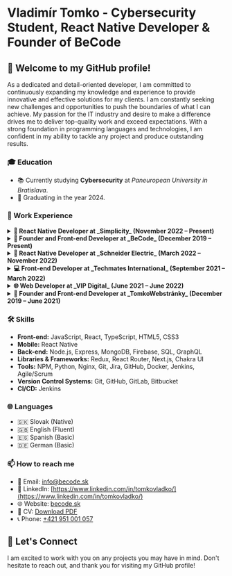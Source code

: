 # Vladimír Tomko - Cybersecurity Student, React Native Developer & Founder of BeCode

## 👋 Welcome to my GitHub profile!

As a dedicated and detail-oriented developer, I am committed to continuously expanding my knowledge and experience to provide innovative and effective solutions for my clients. I am constantly seeking new challenges and opportunities to push the boundaries of what I can achieve. My passion for the IT industry and desire to make a difference drives me to deliver top-quality work and exceed expectations. With a strong foundation in programming languages and technologies, I am confident in my ability to tackle any project and produce outstanding results.

### 🎓 Education

- 📚 Currently studying **Cybersecurity** at _Paneuropean University in Bratislava_.
- 🎉 Graduating in the year 2024.

### 💼 Work Experience

<details>
  <summary><strong>📱 React Native Developer at _Simplicity_ (November 2022 – Present)</strong></summary>

  As a React Native Developer at Simplicity, I am part of a team that is revolutionizing the way cities and communities connect and communicate with their residents. With our innovative app, which is currently used in over 120 cities, we aim to create a single, user-friendly platform that integrates city management, police, schools, non-profits, religious groups, and other local organizations.

  Throughout my tenure at Simplicity, I have contributed to the development and improvement of the app, enabling residents to stay informed, engaged, and safe. My work involves implementing features such as push notifications, custom branding, multilingual content, and interactive tools like polls and questionnaires to facilitate better communication between communities and their residents.

  In addition to honing my React Native and front-end development skills, my role at Simplicity has provided me with the opportunity to work on a product that makes a real difference in people's lives by fostering a sense of unity and belonging in cities around the world. My experience at Simplicity has also allowed me to develop expertise in designing and building applications with a strong focus on user experience and accessibility for a diverse range of users, including those with varying levels of technical proficiency.
</details>

<details>
  <summary><strong>🚀 Founder and Front-end Developer at _BeCode_ (December 2019 – Present)</strong></summary>

  At BeCode, we embrace every challenge and help people succeed in the online world by creating custom software solutions tailored to their needs. As a driven and ambitious individual, I enjoy using my knowledge and experience to benefit both myself and others through innovative projects and ideas in the industry.
</details>

<details>
  <summary><strong>📱 React Native Developer at _Schneider Electric_ (March 2022 – November 2022)</strong></summary>

  At Schneider Electric, I worked as a React Native Developer in a team of five, collaborating on a cutting-edge mobile app project for the company's home automation solutions. This innovative app enables users to control various aspects of their homes, such as lighting, shutters, thermostat settings, and monitoring water and gas leaks, all through their smartphones. My role in this project has not only allowed me to further hone my React Native and front-end development skills but also contributed significantly to my experience in teamwork, agile methodologies, and problem-solving. Working with Schneider Electric, a global leader in energy management and automation, has provided me with invaluable insights into the industry and the opportunity to work on complex, real-world projects that have a tangible impact on people's lives.
</details>

<details>
  <summary><strong>💻 Front-end Developer at _Techmates International_ (September 2021 – March 2022)</strong></summary>
During my tenure at Techmates International, I worked as a Front-end Developer on various projects, ranging from basic websites for small businesses to complex, long-term projects for large companies. The diverse nature of the projects allowed me to gain extensive experience in React and Next.js while expanding my understanding of web development best practices. This part-time job in the Czech Republic was my first professional experience in a collaborative team environment, where I was given the opportunity to grow my confidence in writing code and improve my skills through constructive feedback and code reviews. The collaborative atmosphere at Techmates International fostered a culture of learning and professional development, enabling me to become a more proficient and versatile developer.

</details>
<details>
  <summary><strong>🌐 Web Developer at _VIP Digital_ (June 2021 – June 2022)</strong></summary>
As a Web Developer at VIP Digital, I collaborated on numerous projects for both individuals and businesses, ranging from website development to digital marketing campaigns. Throughout my time with the company, I gained valuable experience in various aspects of digital marketing, such as search engine optimization (SEO), social media advertising, and WordPress website development. In addition to working on high-profile projects and events for our city, such as the Spartan Race, Summer Fest, and an election campaign for our mayor, I had the opportunity to enhance my project management and communication skills. VIP Digital's focus on delivering exceptional quality and results to clients allowed me to grow professionally and contribute to the success of our diverse range of projects.

</details>
<details>
  <summary><strong>🚀 Founder and Front-end Developer at _TomkoWebstránky_ (December 2019 – June 2021)</strong></summary>
TomkoWebstránky is a company I founded with the aim of providing exceptional web development and mobile app development services to clients across Slovakia. Over the years, I've grown from a novice web developer to an experienced front-end and mobile app developer, completing projects for numerous clients in various regions, including eastern Slovakia, Bratislava, and Brno. Some of the most notable projects I've worked on include CRM systems for car dealerships and customized ordering systems for restaurants, nail salons, car and bike rentals, and more.

As the company expanded, we added talented professionals to our team, including a graphic designer, photographer, copywriter, and another web developer. Our diverse team allows us to provide comprehensive solutions tailored to each client's unique needs, ensuring seamless functionality and user experience. My journey with TomkoWebstránky has been a continuous learning process, as I strive to improve my skills, stay updated with the latest technologies, and deliver exceptional service to our clients.

</details>


### 🛠 Skills

- **Front-end:** JavaScript, React, TypeScript, HTML5, CSS3
- **Mobile:** React Native
- **Back-end:** Node.js, Express, MongoDB, Firebase, SQL, GraphQL
- **Libraries & Frameworks:** Redux, React Router, Next.js, Chakra UI
- **Tools:** NPM, Python, Nginx, Git, Jira, GitHub, Docker, Jenkins, Agile/Scrum
- **Version Control Systems:** Git, GitHub, GitLab, Bitbucket
- **CI/CD:** Jenkins


### 🌐 Languages

- 🇸🇰 Slovak (Native)
- 🇬🇧 English (Fluent)
- 🇪🇸 Spanish (Basic)
- 🇩🇪 German (Basic)

### 📫 How to reach me

- 📧 Email: [info@becode.sk](mailto:info@becode.sk)
- 💼 LinkedIn: [https://www.linkedin.com/in/tomkovladko/](https://www.linkedin.com/in/tomkovladko/)
- 🌐 Website: [becode.sk](https://becode.sk)
- 📄 CV: [Download PDF](https://becode.sk/vladimir-tomko-cv.pdf)
- 📞 Phone: [+421 951 001 057](tel:+421951001057)



## 🤝 Let's Connect

I am excited to work with you on any projects you may have in mind. Don't hesitate to reach out, and thank you for visiting my GitHub profile!
